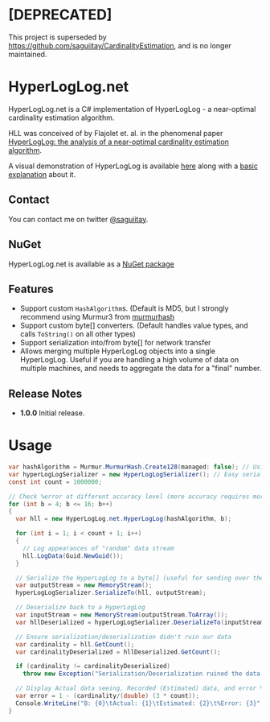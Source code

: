 # [DEPRECATED]

This project is superseded by https://github.com/saguiitay/CardinalityEstimation, and is no longer maintained.


HyperLogLog.net
===============

HyperLogLog.net is a C# implementation of HyperLogLog - a near-optimal cardinality estimation algorithm.

HLL was conceived of by Flajolet et. al. in the phenomenal paper [HyperLogLog: the analysis of a near-optimal cardinality estimation algorithm](http://algo.inria.fr/flajolet/Publications/FlFuGaMe07.pdf).

A visual demonstration of HyperLogLog is available [here](http://content.research.neustar.biz/blog/hll.html) along with a [basic explanation](http://research.neustar.biz/2012/10/25/sketch-of-the-day-hyperloglog-cornerstone-of-a-big-data-infrastructure/) about it.

## Contact

You can contact me on twitter [@saguiitay](https://twitter.com/saguiitay).

## NuGet

HyperLogLog.net is available as a [NuGet package](https://www.nuget.org/packages/HyperLogLog.net/)

## Features

* Support custom `HashAlgorithm`s. (Default is MD5, but I strongly recommend using Murmur3 from [murmurhash](https://www.nuget.org/packages/murmurhash/)
* Support custom byte[] converters. (Default handles value types, and calls `ToString()` on all other types)
* Support serialization into/from byte[] for network transfer
* Allows merging multiple HyperLogLog objects into a single HyperLogLog. Useful if you are handling a high volume of data on multiple machines, and needs to aggregate the data for a "final" number.

## Release Notes

+ **1.0.0**   Initial release.

# Usage

``` csharp
var hashAlgorithm = Murmur.MurmurHash.Create128(managed: false); // Usign a custom HashAlgorithm. Default is MD5
var hyperLogLogSerializer = new HyperLogLogSerializer(); // Easy serialization/deserialization of the counter
const int count = 1000000;

// Check %error at different accuracy level (more accuracy requires more memory)
for (int b = 4; b <= 16; b++)
{
  var hll = new HyperLogLog.net.HyperLogLog(hashAlgorithm, b);

  for (int i = 1; i < count + 1; i++)
  {
    // Log appearances of "random" data stream 
    hll.LogData(Guid.NewGuid());
  }

  // Serialize the HyperLogLog to a byte[] (useful for sending over the network)
  var outputStream = new MemoryStream();
  hyperLogLogSerializer.SerializeTo(hll, outputStream);

  // Deserialize back to a HyperLogLog
  var inputStream = new MemoryStream(outputStream.ToArray());
  var hllDeserialized = hyperLogLogSerializer.DeserializeTo(inputStream, hashAlgorithm);

  // Ensure serialization/deserialization didn't ruin our data
  var cardinality = hll.GetCount();
  var cardinalityDeserialized = hllDeserialized.GetCount();

  if (cardinality != cardinalityDeserialized)
    throw new Exception("Serialization/Deserialization ruined the data!");

  // Display Actual data seeing, Recorded (Estimated) data, and error %
  var error = 1 - (cardinality/(double) (3 * count));
  Console.WriteLine("B: {0}\tActual: {1}\tEstimated: {2}\t%Error: {3}", b, count, cardinality, error);
}
```
